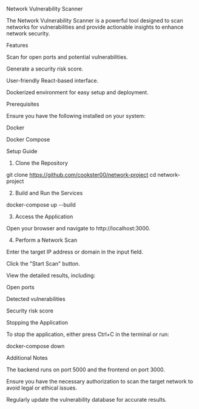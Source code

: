 Network Vulnerability Scanner

The Network Vulnerability Scanner is a powerful tool designed to scan networks for vulnerabilities and provide actionable insights to enhance network security.

Features

Scan for open ports and potential vulnerabilities.

Generate a security risk score.

User-friendly React-based interface.

Dockerized environment for easy setup and deployment.

Prerequisites

Ensure you have the following installed on your system:

Docker

Docker Compose

Setup Guide

1. Clone the Repository

git clone https://github.com/cookster00/network-project
cd network-project

2. Build and Run the Services

docker-compose up --build

3. Access the Application

Open your browser and navigate to http://localhost:3000.

4. Perform a Network Scan

Enter the target IP address or domain in the input field.

Click the "Start Scan" button.

View the detailed results, including:

Open ports

Detected vulnerabilities

Security risk score

Stopping the Application

To stop the application, either press Ctrl+C in the terminal or run:

docker-compose down

Additional Notes

The backend runs on port 5000 and the frontend on port 3000.

Ensure you have the necessary authorization to scan the target network to avoid legal or ethical issues.

Regularly update the vulnerability database for accurate results.
